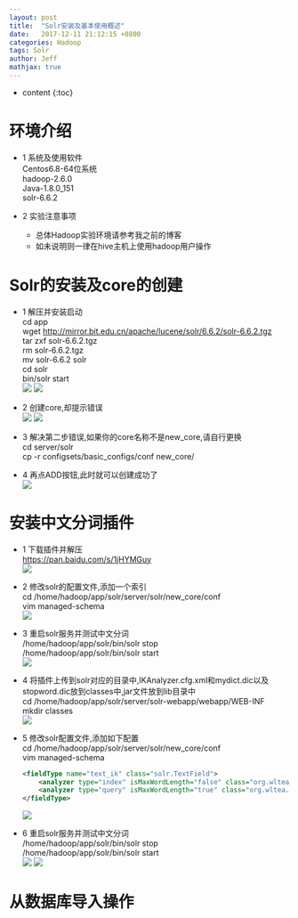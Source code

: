 ```yaml
---
layout: post
title:  "Solr安装及基本使用概述"
date:   2017-12-11 21:12:15 +0800
categories: Hadoop
tags: Solr
author: Jeff
mathjax: true
---
```


* content
{:toc}


# 环境介绍
* 1 系统及使用软件    
    Centos6.8-64位系统    
    hadoop-2.6.0    
    Java-1.8.0_151     
    solr-6.6.2    

* 2 实验注意事项<br>
    * 总体Hadoop实验环境请参考我之前的博客   
    * 如未说明则一律在hive主机上使用hadoop用户操作

# Solr的安装及core的创建
* 1 解压并安装启动<br>
    cd app<br>
    wget http://mirror.bit.edu.cn/apache/lucene/solr/6.6.2/solr-6.6.2.tgz<br>
    tar zxf solr-6.6.2.tgz<br>
    rm solr-6.6.2.tgz<br>
    mv solr-6.6.2 solr<br>
    cd solr<br>
    bin/solr start<br>
    ![](http://ov7z79pcc.bkt.clouddn.com/15129980060013.jpg)
    ![](http://ov7z79pcc.bkt.clouddn.com/15129980302446.jpg)

* 2 创建core,却提示错误<br>
    ![](http://ov7z79pcc.bkt.clouddn.com/15129980971913.jpg)
    ![](http://ov7z79pcc.bkt.clouddn.com/15129981309959.jpg)

* 3 解决第二步错误,如果你的core名称不是new_core,请自行更换<br>
    cd server/solr<br>
    cp -r configsets/basic_configs/conf new_core/

* 4 再点ADD按钮,此时就可以创建成功了<br>
    ![](http://ov7z79pcc.bkt.clouddn.com/15129982897910.jpg)

# 安装中文分词插件
* 1 下载插件并解压<br>
    https://pan.baidu.com/s/1jHYMGuy<br>
    ![](http://ov7z79pcc.bkt.clouddn.com/15129986892818.jpg)
    
* 2 修改solr的配置文件,添加一个索引<br>
    cd /home/hadoop/app/solr/server/solr/new_core/conf<br>
    vim managed-schema<br>
    ![](http://ov7z79pcc.bkt.clouddn.com/15129991620442.jpg)

* 3 重启solr服务并测试中文分词<br>
    /home/hadoop/app/solr/bin/solr stop<br>
    /home/hadoop/app/solr/bin/solr start<br>
    ![](http://ov7z79pcc.bkt.clouddn.com/15129993758978.jpg)

* 4 将插件上传到solr对应的目录中,IKAnalyzer.cfg.xml和mydict.dic以及stopword.dic放到classes中,jar文件放到lib目录中<br>
    cd /home/hadoop/app/solr/server/solr-webapp/webapp/WEB-INF<br>
    mkdir classes<br>
    ![](http://ov7z79pcc.bkt.clouddn.com/15129996492125.jpg)

* 5 修改solr配置文件,添加如下配置<br>
    cd /home/hadoop/app/solr/server/solr/new_core/conf<br>
    vim managed-schema
    ```xml
    <fieldType name="text_ik" class="solr.TextField">
        <analyzer type="index" isMaxWordLength="false" class="org.wltea.analyzer.lucene.IKAnalyzer"/>              
        <analyzer type="query" isMaxWordLength="true" class="org.wltea.analyzer.lucene.IKAnalyzer"/>                                
    </fieldType>
    ```
    ![](http://ov7z79pcc.bkt.clouddn.com/15129999880813.jpg)

* 6 重启solr服务并测试中文分词<br>
    /home/hadoop/app/solr/bin/solr stop<br>
    /home/hadoop/app/solr/bin/solr start<br>
    ![](http://ov7z79pcc.bkt.clouddn.com/15130000729871.jpg)
    ![](http://ov7z79pcc.bkt.clouddn.com/15130000895583.jpg)

# 从数据库导入操作


